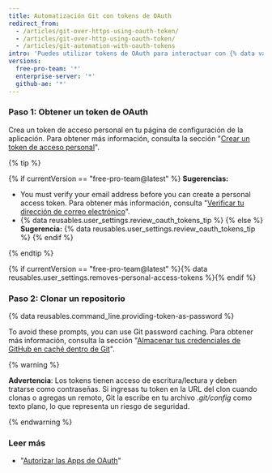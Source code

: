```yaml
---
title: Automatización Git con tokens de OAuth
redirect_from:
  - /articles/git-over-https-using-oauth-token/
  - /articles/git-over-http-using-oauth-token/
  - /articles/git-automation-with-oauth-tokens
intro: 'Puedes utilizar tokens de OAuth para interactuar con {% data variables.product.product_name %} a través de scripts automatizados.'
versions:
  free-pro-team: '*'
  enterprise-server: '*'
  github-ae: '*'
---
```


### Paso 1: Obtener un token de OAuth

Crea un token de acceso personal en tu página de configuración de la aplicación. Para obtener más información, consulta la sección "[Crear un token de acceso personal](/github/authenticating-to-github/creating-a-personal-access-token)".

{% tip %}

{% if currentVersion == "free-pro-team@latest" %}
**Sugerencias:**
- You must verify your email address before you can create a personal access token. Para obtener más información, consulta "[Verificar tu dirección de correo electrónico](/articles/verifying-your-email-address)".
- {% data reusables.user_settings.review_oauth_tokens_tip %}
{% else %}
**Sugerencia:** {% data reusables.user_settings.review_oauth_tokens_tip %}
{% endif %}

{% endtip %}

{% if currentVersion == "free-pro-team@latest" %}{% data reusables.user_settings.removes-personal-access-tokens %}{% endif %}

### Paso 2: Clonar un repositorio

{% data reusables.command_line.providing-token-as-password %}

To avoid these prompts, you can use Git password caching. Para obtener más información, consulta la sección "[Almacenar tus credenciales de GitHub en caché dentro de Git](/github/using-git/caching-your-github-credentials-in-git)".

{% warning %}

**Advertencia**: Los tokens tienen acceso de escritura/lectura y deben tratarse como contraseñas. Si ingresas tu token en la URL del clon cuando clonas o agregas un remoto, Git la escribe en tu archivo _.git/config_ como texto plano, lo que representa un riesgo de seguridad.

{% endwarning %}

### Leer más

- "[Autorizar las Apps de OAuth](/v3/oauth/)"

